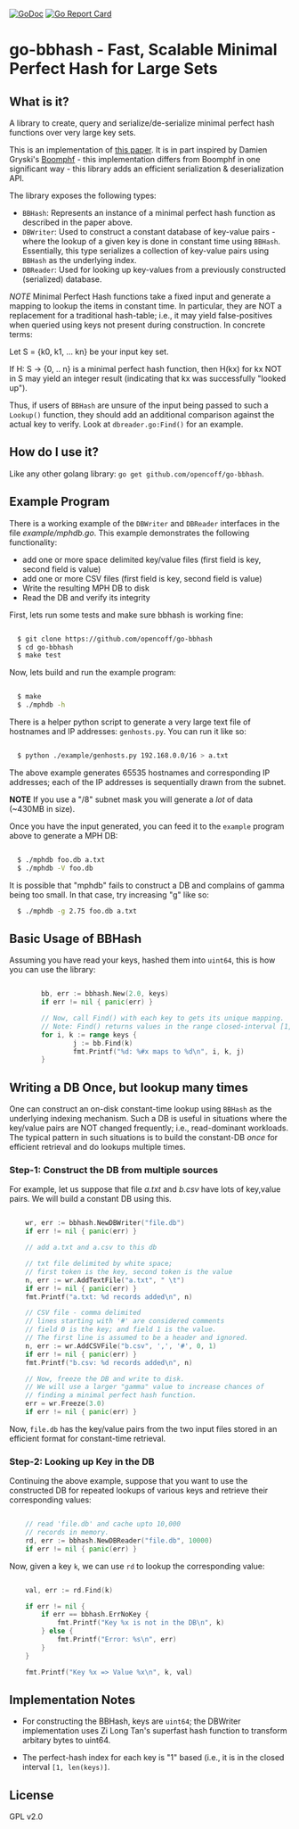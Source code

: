 [![GoDoc](https://godoc.org/github.com/opencoff/go-bbhash?status.svg)](https://godoc.org/github.com/opencoff/go-bbhash)
[![Go Report Card](https://goreportcard.com/badge/github.com/opencoff/go-bbhash)](https://goreportcard.com/report/github.com/opencoff/go-bbhash)

# go-bbhash - Fast, Scalable Minimal Perfect Hash for Large Sets

## What is it?
A library to create, query and serialize/de-serialize minimal perfect hash functions
over very large key sets.

This is an implementation of [this paper](https://arxiv.org/abs/1702.03154). It is in part
inspired by Damien Gryski's [Boomphf](https://github.com/dgryski/go-boomphf) - this implementation
differs from Boomphf in one significant way - this library adds an efficient serialization &
deserialization API.

The library exposes the following types:

- `BBHash`: Represents an instance of a minimal perfect hash
  function as described in the paper above.
- `DBWriter`: Used to construct a constant database of key-value
  pairs - where the lookup of a given key is done in constant time
  using `BBHash`. Essentially, this type serializes a collection
  of key-value pairs using `BBHash` as the underlying index.
- `DBReader`: Used for looking up key-values from a previously
  constructed (serialized) database.

*NOTE* Minimal Perfect Hash functions take a fixed input and
generate a mapping to lookup the items in constant time. In
particular, they are NOT a replacement for a traditional hash-table;
i.e., it may yield false-positives when queried using keys not
present during construction. In concrete terms:

   Let S = {k0, k1, ... kn}  be your input key set.

   If H: S -> {0, .. n} is a minimal perfect hash function, then
   H(kx) for kx NOT in S may yield an integer result (indicating
   that kx was successfully "looked up").

Thus, if users of `BBHash` are unsure of the input being passed to such a
`Lookup()` function, they should add an additional comparison against
the actual key to verify. Look at `dbreader.go:Find()` for an
example.

## How do I use it?
Like any other golang library: `go get github.com/opencoff/go-bbhash`.

## Example Program
There is a working example of the `DBWriter` and `DBReader` interfaces in the
file *example/mphdb.go*. This example demonstrates the following functionality:

- add one or more space delimited key/value files (first field is key, second
  field is value)
- add one or more CSV files (first field is key, second field is value)
- Write the resulting MPH DB to disk
- Read the DB and verify its integrity

First, lets run some tests and make sure bbhash is working fine:

```sh

  $ git clone https://github.com/opencoff/go-bbhash
  $ cd go-bbhash
  $ make test

```

Now, lets build and run the example program:
```sh

  $ make
  $ ./mphdb -h
```

There is a helper python script to generate a very large text file of
hostnames and IP addresses: `genhosts.py`. You can run it like so:

```sh

  $ python ./example/genhosts.py 192.168.0.0/16 > a.txt
```

The above example generates 65535 hostnames and corresponding IP addresses; each of the
IP addresses is sequentially drawn from the subnet.

**NOTE** If you use a "/8" subnet mask you will generate a _lot_ of data (~430MB in size).

Once you have the input generated, you can feed it to the `example` program above to generate
a MPH DB:
```sh

  $ ./mphdb foo.db a.txt
  $ ./mphdb -V foo.db
```

It is possible that "mphdb" fails to construct a DB and complains of gamma being too small. In
that case, try increasing "g" like so:
```sh
  $ ./mphdb -g 2.75 foo.db a.txt
```

## Basic Usage of BBHash
Assuming you have read your keys, hashed them into `uint64`, this is how you can use the library:

```go

        bb, err := bbhash.New(2.0, keys)
        if err != nil { panic(err) }

        // Now, call Find() with each key to gets its unique mapping.
        // Note: Find() returns values in the range closed-interval [1, len(keys)]
        for i, k := range keys {
                j := bb.Find(k)
                fmt.Printf("%d: %#x maps to %d\n", i, k, j)
        }

```

## Writing a DB Once, but lookup many times
One can construct an on-disk constant-time lookup using `BBHash` as
the underlying indexing mechanism. Such a DB is useful in situations
where the key/value pairs are NOT changed frequently; i.e.,
read-dominant workloads. The typical pattern in such situations is
to build the constant-DB _once_ for efficient retrieval and do
lookups multiple times.

### Step-1: Construct the DB from multiple sources
For example, let us suppose that file *a.txt* and *b.csv* have lots
of key,value pairs. We will build a constant DB using this.

```go

    wr, err := bbhash.NewDBWriter("file.db")
    if err != nil { panic(err) }

    // add a.txt and a.csv to this db

    // txt file delimited by white space;
    // first token is the key, second token is the value
    n, err := wr.AddTextFile("a.txt", " \t")
    if err != nil { panic(err) }
    fmt.Printf("a.txt: %d records added\n", n)

    // CSV file - comma delimited
    // lines starting with '#' are considered comments
    // field 0 is the key; and field 1 is the value.
    // The first line is assumed to be a header and ignored.
    n, err := wr.AddCSVFile("b.csv", ',', '#', 0, 1)
    if err != nil { panic(err) }
    fmt.Printf("b.csv: %d records added\n", n)

    // Now, freeze the DB and write to disk.
    // We will use a larger "gamma" value to increase chances of
    // finding a minimal perfect hash function.
    err = wr.Freeze(3.0)
    if err != nil { panic(err) }
```

Now, `file.db` has the key/value pairs from the two input files
stored in an efficient format for constant-time retrieval.

### Step-2: Looking up Key in the DB
Continuing the above example, suppose that you want to use the
constructed DB for repeated lookups of various keys and retrieve
their corresponding values:

```go

    // read 'file.db' and cache upto 10,000
    // records in memory.
    rd, err := bbhash.NewDBReader("file.db", 10000)
    if err != nil { panic(err) }
```

Now, given a key `k`, we can use `rd` to lookup the corresponding
value:

```go

    val, err := rd.Find(k)

    if err != nil {
        if err == bbhash.ErrNoKey {
            fmt.Printf("Key %x is not in the DB\n", k)
        } else {
            fmt.Printf("Error: %s\n", err)
        }
    }

    fmt.Printf("Key %x => Value %x\n", k, val)
```


## Implementation Notes

* For constructing the BBHash, keys are `uint64`; the DBWriter
  implementation uses Zi Long Tan's superfast hash function to
  transform arbitary bytes to uint64.

* The perfect-hash index for each key is "1" based (i.e., it is in the closed
  interval `[1, len(keys)]`.

## License
GPL v2.0
